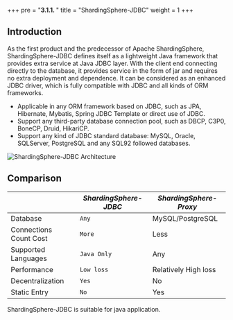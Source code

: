 +++
pre = "<b>3.1.1. </b>"
title = "ShardingSphere-JDBC"
weight = 1
+++

## Introduction

As the first product and the predecessor of Apache ShardingSphere,
ShardingSphere-JDBC defines itself as a lightweight Java framework that provides extra service at Java JDBC layer.
With the client end connecting directly to the database, it provides service in the form of jar and requires no extra deployment and dependence.
It can be considered as an enhanced JDBC driver, which is fully compatible with JDBC and all kinds of ORM frameworks.

* Applicable in any ORM framework based on JDBC, such as JPA, Hibernate, Mybatis, Spring JDBC Template or direct use of JDBC.
* Support any third-party database connection pool, such as DBCP, C3P0, BoneCP, Druid, HikariCP.
* Support any kind of JDBC standard database: MySQL, Oracle, SQLServer, PostgreSQL and any SQL92 followed databases.

![ShardingSphere-JDBC Architecture](https://shardingsphere.apache.org/document/current/img/shardingsphere-jdbc_v3.png)

## Comparison

|                        | *ShardingSphere-JDBC* | *ShardingSphere-Proxy* |
| ---------------------- | --------------------- | ---------------------- |
| Database               | `Any`                 | MySQL/PostgreSQL       |
| Connections Count Cost | `More`                | Less                   |
| Supported Languages    | `Java Only`           | Any                    |
| Performance            | `Low loss`            | Relatively High loss   |
| Decentralization       | `Yes`                 | No                     |
| Static Entry           | `No`                  | Yes                    |

ShardingSphere-JDBC is suitable for java application.

